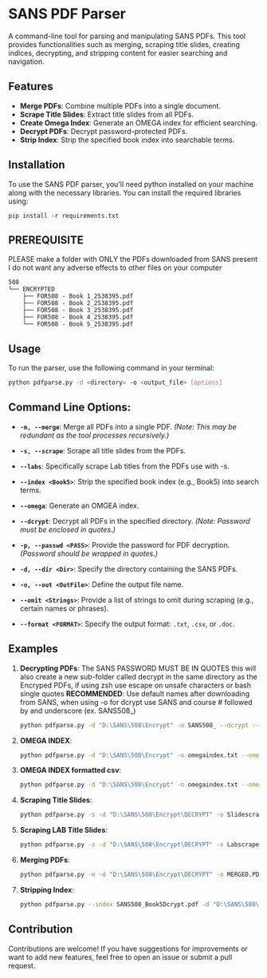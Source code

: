 
# SANS PDF Parser

A command-line tool for parsing and manipulating SANS PDFs. This tool provides functionalities such as merging, scraping title slides, creating indices, decrypting, and stripping content for easier searching and navigation.

## Features

- **Merge PDFs**: Combine multiple PDFs into a single document.
- **Scrape Title Slides**: Extract title slides from all PDFs.
- **Create Omega Index**: Generate an OMEGA index for efficient searching.
- **Decrypt PDFs**: Decrypt password-protected PDFs.
- **Strip Index**: Strip the specified book index into searchable terms.

## Installation

To use the SANS PDF parser, you'll need python installed on your machine along with the necessary libraries. You can install the required libraries using:

```pip
pip install -r requirements.txt
```
## PREREQUISITE
PLEASE make a folder with ONLY the PDFs downloaded from SANS present I do not want any adverse effects to other files on your computer
```
508
└── ENCRYPTED
    ├── FOR508 - Book 1_2538395.pdf
    ├── FOR508 - Book 2_2538395.pdf
    ├── FOR508 - Book 3_2538395.pdf
    ├── FOR508 - Book 4_2538395.pdf
    └── FOR508 - Book 5_2538395.pdf
```
## Usage
To run the parser, use the following command in your terminal:

```bash
python pdfparse.py -d <directory> -o <output_file> [options]
```

## Command Line Options:

- **`-m, --merge`**: Merge all PDFs into a single PDF. *(Note: This may be redundant as the tool processes recursively.)*

- **`-s, --scrape`**: Scrape all title slides from the PDFs.

- **`--labs`**: Specifically scrape Lab titles from the PDFs use with -s.

- **`--index <Book5>`**: Strip the specified book index (e.g., Book5) into search terms.

- **`--omega`**: Generate an OMGEA index.

- **`--dcrypt`**: Decrypt all PDFs in the specified directory. *(Note: Password must be enclosed in quotes.)*

- **`-p, --passwd <PASS>`**: Provide the password for PDF decryption. *(Password should be wrapped in quotes.)*

- **`-d, --dir <Dir>`**: Specify the directory containing the SANS PDFs.

- **`-o, --out <OutFile>`**: Define the output file name.

- **`--omit <Strings>`**: Provide a list of strings to omit during scraping (e.g., certain names or phrases).

- **`--format <FORMAT>`**: Specify the output format: `.txt`, `.csv`, or `.doc`.


## Examples

1. **Decrypting PDFs**: The SANS PASSWORD MUST BE IN QUOTES this will also create a new sub-folder called decrypt in the same directory as the Encryped PDFs, if using zsh use escape on unsafe characters or bash single quotes
**RECOMMENDED**: Use default names after downloading from SANS, when using -o for dcrypt use SANS and course # followed by and underscore (ex. SANS508_)
   ```bash
   python pdfparse.py -d "D:\SANS\508\Encrypt" -o SANS508_ --dcrypt --pass "4$`s9....1-q=V"
   ```
   
2. **OMEGA INDEX**:
   ```bash
   python pdfparse.py -d "D:\SANS\508\Encrypt" -o omegaindex.txt --omega
   ```

2. **OMEGA INDEX formatted csv**:
   ```bash
   python pdfparse.py -d "D:\SANS\508\Encrypt" -o omegaindex.txt --omega --format csv
   ```

   
3. **Scraping Title Slides**:
   ```bash
   python pdfparse.py -s -d "D:\SANS\508\Encrypt\DECRYPT" -o Slidescrape.txt
   ```

4. **Scraping LAB Title Slides**:
   ```bash
   python pdfparse.py -s -d "D:\SANS\508\Encrypt\DECRYPT" -o Labscrape.txt --labs
   ```

5. **Merging PDFs**:
   ```bash
   python pdfparse.py -m -d "D:\SANS\508\Encrypt\DECRYPT" -o MERGED.PDF
   ```

6. **Stripping Index**:
   ```bash
   python pdfparse.py --index SANS508_Book5Dcrypt.pdf -d "D:\SANS\508\Encrypt\DECRYPT" -o index.txt --omit John Doe
   ```

## Contribution

Contributions are welcome! If you have suggestions for improvements or want to add new features, feel free to open an issue or submit a pull request.

